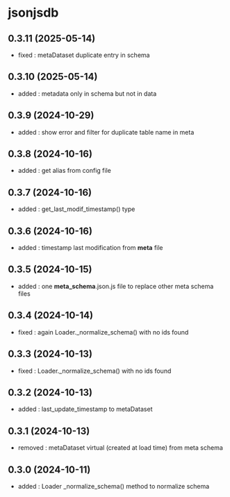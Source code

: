 # jsonjsdb

## 0.3.11 (2025-05-14)
- fixed : metaDataset duplicate entry in schema

## 0.3.10 (2025-05-14)
- added : metadata only in schema but not in data

## 0.3.9 (2024-10-29)
- added : show error and filter for duplicate table name in meta

## 0.3.8 (2024-10-16)
- added : get alias from config file

## 0.3.7 (2024-10-16)
- added : get_last_modif_timestamp() type

## 0.3.6 (2024-10-16)

- added : timestamp last modification from __meta__ file

## 0.3.5 (2024-10-15)

- added : one __meta_schema__.json.js file to replace other meta schema files

## 0.3.4 (2024-10-14)

- fixed : again Loader._normalize_schema() with no ids found

## 0.3.3 (2024-10-13)

- fixed : Loader._normalize_schema() with no ids found

## 0.3.2 (2024-10-13)

- added : last_update_timestamp to metaDataset

## 0.3.1 (2024-10-13)

- removed : metaDataset virtual (created at load time) from meta schema

## 0.3.0 (2024-10-11)

- added : Loader \_normalize_schema() method to normalize schema
